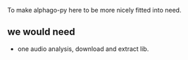 To make alphago-py here to be more nicely fitted into need. 

we would need 
------

*  one audio analysis, download and extract lib. 
